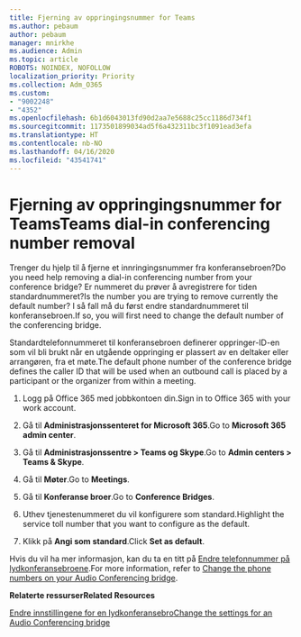 ```yaml
---
title: Fjerning av oppringingsnummer for Teams
ms.author: pebaum
author: pebaum
manager: mnirkhe
ms.audience: Admin
ms.topic: article
ROBOTS: NOINDEX, NOFOLLOW
localization_priority: Priority
ms.collection: Adm_O365
ms.custom:
- "9002248"
- "4352"
ms.openlocfilehash: 6b1d6043013fd90d2aa7e5688c25cc1186d734f1
ms.sourcegitcommit: 1173501899034ad5f6a432311bc3f1091ead3efa
ms.translationtype: HT
ms.contentlocale: nb-NO
ms.lasthandoff: 04/16/2020
ms.locfileid: "43541741"
---
```

# <a name="teams-dial-in-conferencing-number-removal"></a><span data-ttu-id="1bee1-102">Fjerning av oppringingsnummer for Teams</span><span class="sxs-lookup"><span data-stu-id="1bee1-102">Teams dial-in conferencing number removal</span></span>

<span data-ttu-id="1bee1-103">Trenger du hjelp til å fjerne et innringingsnummer fra konferansebroen?</span><span class="sxs-lookup"><span data-stu-id="1bee1-103">Do you need help removing a dial-in conferencing number from your conference bridge?</span></span> <span data-ttu-id="1bee1-104">Er nummeret du prøver å avregistrere for tiden standardnummeret?</span><span class="sxs-lookup"><span data-stu-id="1bee1-104">Is the number you are trying to remove currently the default number?</span></span> <span data-ttu-id="1bee1-105">I så fall må du først endre standardnummeret til konferansebroen.</span><span class="sxs-lookup"><span data-stu-id="1bee1-105">If so, you will first need to change the default number of the conferencing bridge.</span></span>

<span data-ttu-id="1bee1-106">Standardtelefonnummeret til konferansebroen definerer oppringer-ID-en som vil bli brukt når en utgående oppringing er plassert av en deltaker eller arrangøren, fra et møte.</span><span class="sxs-lookup"><span data-stu-id="1bee1-106">The default phone number of the conference bridge defines the caller ID that will be used when an outbound call is placed by a participant or the organizer from within a meeting.</span></span>

1. <span data-ttu-id="1bee1-107">Logg på Office 365 med jobbkontoen din.</span><span class="sxs-lookup"><span data-stu-id="1bee1-107">Sign in to Office 365 with your work account.</span></span>

2. <span data-ttu-id="1bee1-108">Gå til **Administrasjonssenteret for Microsoft 365**.</span><span class="sxs-lookup"><span data-stu-id="1bee1-108">Go to **Microsoft 365 admin center**.</span></span>

3. <span data-ttu-id="1bee1-109">Gå til **Administrasjonssentre > Teams og Skype**.</span><span class="sxs-lookup"><span data-stu-id="1bee1-109">Go to **Admin centers > Teams & Skype**.</span></span>

4. <span data-ttu-id="1bee1-110">Gå til **Møter**.</span><span class="sxs-lookup"><span data-stu-id="1bee1-110">Go to **Meetings**.</span></span>

5. <span data-ttu-id="1bee1-111">Gå til **Konferanse broer**.</span><span class="sxs-lookup"><span data-stu-id="1bee1-111">Go to **Conference Bridges**.</span></span>

6. <span data-ttu-id="1bee1-112">Uthev tjenestenummeret du vil konfigurere som standard.</span><span class="sxs-lookup"><span data-stu-id="1bee1-112">Highlight the service toll number that you want to configure as the default.</span></span>

7. <span data-ttu-id="1bee1-113">Klikk på **Angi som standard**.</span><span class="sxs-lookup"><span data-stu-id="1bee1-113">Click **Set as default**.</span></span>

<span data-ttu-id="1bee1-114">Hvis du vil ha mer informasjon, kan du ta en titt på [Endre telefonnummer på lydkonferansebroene](https://docs.microsoft.com/microsoftteams/change-the-phone-numbers-on-your-audio-conferencing-bridge).</span><span class="sxs-lookup"><span data-stu-id="1bee1-114">For more information, refer to [Change the phone numbers on your Audio Conferencing bridge](https://docs.microsoft.com/microsoftteams/change-the-phone-numbers-on-your-audio-conferencing-bridge).</span></span>

<span data-ttu-id="1bee1-115">**Relaterte ressurser**</span><span class="sxs-lookup"><span data-stu-id="1bee1-115">**Related Resources**</span></span>

[<span data-ttu-id="1bee1-116">Endre innstillingene for en lydkonferansebro</span><span class="sxs-lookup"><span data-stu-id="1bee1-116">Change the settings for an Audio Conferencing bridge</span></span>](https://docs.microsoft.com/microsoftteams/change-the-settings-for-an-audio-conferencing-bridge)
